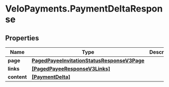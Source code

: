 # VeloPayments.PaymentDeltaResponse

## Properties

Name | Type | Description | Notes
------------ | ------------- | ------------- | -------------
**page** | [**PagedPayeeInvitationStatusResponseV3Page**](PagedPayeeInvitationStatusResponseV3Page.md) |  | [optional] 
**links** | [**[PagedPayeeResponseV3Links]**](PagedPayeeResponseV3Links.md) |  | [optional] 
**content** | [**[PaymentDelta]**](PaymentDelta.md) |  | [optional] 


